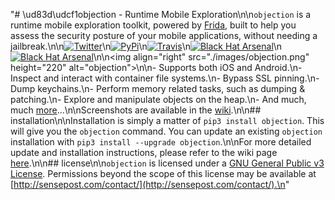 "# \ud83d\udcf1objection - Runtime Mobile Exploration\n\n`objection` is a runtime mobile exploration toolkit, powered by [Frida](https://www.frida.re/), built to help you assess the security posture of your mobile applications, without needing a jailbreak.\n\n[![Twitter](https://img.shields.io/badge/twitter-%40leonjza-blue.svg)](https://twitter.com/leonjza)\n[![PyPi](https://badge.fury.io/py/objection.svg)](https://pypi.python.org/pypi/objection)\n[![Travis](https://travis-ci.org/sensepost/objection.svg?branch=master)](https://travis-ci.org/sensepost/objection)\n[![Black Hat Arsenal](https://raw.githubusercontent.com/toolswatch/badges/master/arsenal/europe/2017.svg?sanitize=true)](https://www.blackhat.com/eu-17/arsenal-overview.html)\n[![Black Hat Arsenal](https://raw.githubusercontent.com/toolswatch/badges/master/arsenal/usa/2019.svg?sanitize=true)](https://www.blackhat.com/us-19/arsenal-overview.html)\n\n<img align=\"right\" src=\"./images/objection.png\" height=\"220\" alt=\"objection\">\n\n- Supports both iOS and Android.\n- Inspect and interact with container file systems.\n- Bypass SSL pinning.\n- Dump keychains.\n- Perform memory related tasks, such as dumping & patching.\n- Explore and manipulate objects on the heap.\n- And much, much [more](https://github.com/sensepost/objection/wiki/Features)...\n\nScreenshots are available in the [wiki](https://github.com/sensepost/objection/wiki/Screenshots).\n\n## installation\n\nInstallation is simply a matter of `pip3 install objection`. This will give you the `objection` command. You can update an existing `objection` installation with `pip3 install --upgrade objection`.\n\nFor more detailed update and installation instructions, please refer to the wiki page [here](https://github.com/sensepost/objection/wiki/Installation).\n\n## license\n\n`objection` is licensed under a [GNU General Public v3 License](https://www.gnu.org/licenses/gpl-3.0.en.html). Permissions beyond the scope of this license may be available at [http://sensepost.com/contact/](http://sensepost.com/contact/).\n"